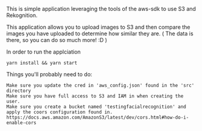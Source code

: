 This is simple application leveraging the tools of the aws-sdk to use S3 and Rekognition.

This application allows you to upload images to S3 and then compare the images you have uploaded to determine how similar they are. ( The data is there, so you can do so much more! :D )

In order to run the applciation

```yarn install && yarn start ```


Things you'll probably need to do:

```
Make sure you update the cred in 'aws_config.json' found in the 'src' directory
Make sure you have full access to S3 and IAM in when creating the user.
Make sure you create a bucket named 'testingfacialrecognition' and apply the coors configuration found in.
https://docs.aws.amazon.com/AmazonS3/latest/dev/cors.html#how-do-i-enable-cors
```
